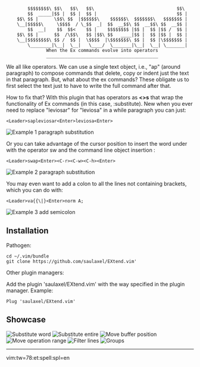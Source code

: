 
            $$$$$$$$\ $$\   $$\   $$\                               $$\
            $$  _____|$$ |  $$ |  $$ |                              $$ |
        $$\ $$ |      \$$\ $$  |$$$$$$\    $$$$$$\  $$$$$$$\   $$$$$$$ |
        \__|$$$$$\     \$$$$  / \_$$  _|  $$  __$$\ $$  __$$\ $$  __$$ |
            $$  __|    $$  $$<    $$ |    $$$$$$$$ |$$ |  $$ |$$ /  $$ |
        $$\ $$ |      $$  /\$$\   $$ |$$\ $$   ____|$$ |  $$ |$$ |  $$ |
        \__|$$$$$$$$\ $$ /  $$ |  \$$$$  |\$$$$$$$\ $$ |  $$ |\$$$$$$$ |
            \________|\__|  \__|   \____/  \_______|\__|  \__| \_______|
                   When the Ex commands evolve into operators
                   __________________________________________


We all like operators. We can use a single text object, i.e., "ap" (around
paragraph) to compose commands that delete, copy or indent just the text in
that paragraph. But, what about the ex commands? These obligate us to first
select the text just to have to write the full command after that.

How to fix that? With this plugin that has operators as **<<Leader>>s** that wrap
the functionality of Ex commands (in this case, :substitute). New when you
ever need to replace "leviosar" for "leviosa" in a while paragraph you can
just:

    <Leader>sapleviosar<Enter>leviosa<Enter>

![Example 1 paragraph substitution](./screenshots/paragraph_substitute1.gif)

Or you can take advantage of the cursor position to insert the word under with
the operator <Leader>sw and the command line object insertion <C-r><C-w>:

    <Leader>swap<Enter><C-r><C-w><C-h><Enter>

![Example 2 paragraph substitution](./screenshots/paragraph_substitute2.gif)

You may even want to add a colon to all the lines not containing brackets,
which you can do with:

    <Leader>va{{\|}<Enter>norm A;

![Example 3 add semicolon](./screenshots/add_semicolon.gif)

Installation
------------------------------------------------------------------------------

Pathogen:

    cd ~/.vim/bundle
    git clone https://github.com/saulaxel/EXtend.vim'


Other plugin managers:

Add the plugin 'saulaxel/EXtend.vim' with the way specified in the
plugin manager. Example:

    Plug 'saulaxel/EXtend.vim'


Showcase
------------------------------------------------------------------------------

![Substitute word](./screenshots/substitute_word.gif)
![Substitute entire](./screenshots/substitute_entire.gif)
![Move buffer position](./screenshots/move_pos.gif)
![Move operation range](./screenshots/move_range.gif)
![Filter lines](./screenshots/filter.gif)
![Groups](./screenshots/complex_substitute.gif)

------------------------------------------------------------------------------
vim:tw=78:et:spell:spl=en
